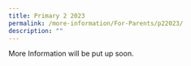 ```yaml
---
title: Primary 2 2023
permalink: /more-information/For-Parents/p22023/
description: ""
---
```


More Information will be put up soon.